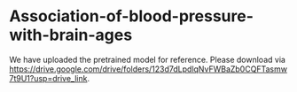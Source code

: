 # Association-of-blood-pressure-with-brain-ages

We have uploaded the pretrained model for reference. Please download via https://drive.google.com/drive/folders/123d7dLpdlqNvFWBaZb0CQFTasmw7t9U1?usp=drive_link.
